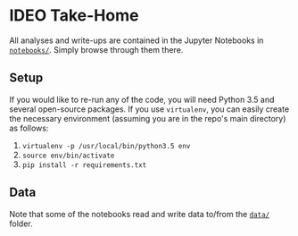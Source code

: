 # IDEO Take-Home

All analyses and write-ups are contained in the Jupyter Notebooks in [`notebooks/`](https://github.com/kenben/ideo_ds/tree/master/notebooks). Simply browse through them there.

## Setup
If you would like to re-run any of the code, you will need Python 3.5 and several open-source packages. If you use `virtualenv`, you can easily create the necessary environment (assuming you are in the repo's main directory) as follows:
1. `virtualenv -p /usr/local/bin/python3.5 env`
2. `source env/bin/activate`
3. `pip install -r requirements.txt`

## Data
Note that some of the notebooks read and write data to/from the [`data/`](https://github.com/kenben/ideo_ds/tree/master/data) folder.
